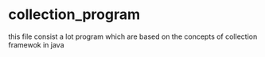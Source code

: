 # collection_program
this file consist a lot program which are based on the concepts of collection framewok in java
